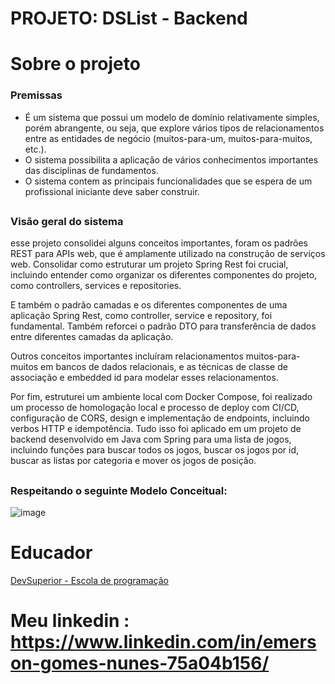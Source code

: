 # PROJETO: DSList - Backend

# Sobre o projeto

### Premissas

- É um sistema que possui um modelo de domínio relativamente simples,
porém abrangente, ou seja, que explore vários tipos de relacionamentos entre as
entidades de negócio (muitos-para-um, muitos-para-muitos, etc.).
- O sistema possibilita a aplicação de vários conhecimentos importantes das
disciplinas de fundamentos.
- O sistema contem as principais funcionalidades que se espera de um
profissional iniciante deve saber construir.


## 

### Visão geral do sistema

 esse projeto consolidei alguns conceitos importantes, foram os padrões REST para APIs web, que é amplamente utilizado na construção de serviços web.
 Consolidar como estruturar um projeto Spring Rest foi crucial, incluindo entender como organizar os diferentes componentes do projeto, como controllers, 
 services e repositories.

E também o padrão camadas e os diferentes componentes de uma aplicação Spring Rest, como controller, service e repository, foi fundamental.
Também reforcei o padrão DTO para transferência de dados entre diferentes camadas da aplicação.

Outros conceitos importantes incluíram relacionamentos muitos-para-muitos em bancos de dados relacionais, e as técnicas de classe de associação e embedded id 
para modelar esses relacionamentos.

Por fim, estruturei um ambiente local com Docker Compose, foi realizado um processo de homologação local e processo de deploy com CI/CD, configuração de CORS,
design e implementação de endpoints, incluindo verbos HTTP e idempotência. Tudo isso foi aplicado em um projeto de backend desenvolvido em Java com Spring para uma lista
de jogos, incluindo funções para buscar todos os jogos, buscar os jogos por id, buscar as listas por categoria e mover os jogos de posição.

##

### Respeitando o seguinte Modelo Conceitual:

![image](https://github.com/PauloSergioo/DSList/assets/88008441/a6bca2d3-7137-4516-ae59-04a1275a4e13)


# Educador

[DevSuperior - Escola de programação](https://devsuperior.com.br/)

# Meu linkedin : https://www.linkedin.com/in/emerson-gomes-nunes-75a04b156/

